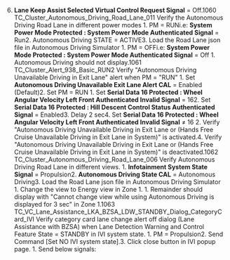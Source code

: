 6. **Lane Keep Assist Selected Virtual Control Request Signal** = Off.1060 TC_Cluster_Autonomous_Driving_Road_Lane_011 Verify the Autonomous Driving Road Lane in different power modes 1. PM = RUNi.e: **System Power Mode Protected : System Power Mode Authenticated Signal** = Run2. Autonomous Driving STATE = ACTIVE3. Load the Road Lane json file in Autonomous Driving Simulator 1. PM = OFFi.e: **System Power Mode Protected : System Power Mode Authenticated Signal** = Off 1. Autonomous Driving should not display.1061 TC_Cluster_Alert_938_Basic_RUN2 Verify "Autonomous Driving Unavailable Driving in Exit Lane" alert when PM = "RUN" 1. Set **Autonomous Driving Unavailable Exit Lane Alert CAL** = Enabled (Default)2. Set PM = RUN 1. Set **Serial Data 16 Protected : Wheel Angular Velocity Left Front Authenticated Invalid Signal** = 162. Set **Serial Data 16 Protected : Hill Descent Control Status Authenticated Signal** = Enabled3. Delay 2 sec4. Set **Serial Data 16 Protected : Wheel Angular Velocity Left Front Authenticated Invalid Signal** ≠ 16 2. Verify "Autonomous Driving Unavailable Driving in Exit Lane or (Hands Free Cruise Unavailable Driving in Exit Lane in System)" is activated.4. Verify "Autonomous Driving Unavailable Driving in Exit Lane or (Hands Free Cruise Unavailable Driving in Exit Lane in System)" is deactivated.1062 TC_Cluster_Autonomous_Driving_Road_Lane_006 Verify Autonomous Driving Road Lane in different views. 1. **Infotainment System State Signal** = Propulsion2. **Autonomous Driving State CAL** = Autonomous Driving3. Load the Road Lane json file in Autonomous Driving Simulator 1. Change the view to Energy view in Zone 1. 1. Remainder should display with "Cannot change view while using Autonomous Driving is displayed for 3 sec" in Zone 1.1063 TC_VC_Lane_Assistance_LKA_BZSA_LDW_STANDBY_Dialog_CategoryCard_IVI Verify category card lane change alert off dialog (Lane Assistance with BZSA) when Lane Detection Warning and Control Feature State = STANDBY in IVI system state. 1. PM = Propulsion2. Send Command [Set NO IVI system state].3. Click close button in IVI popup page. 1. Send below signals: